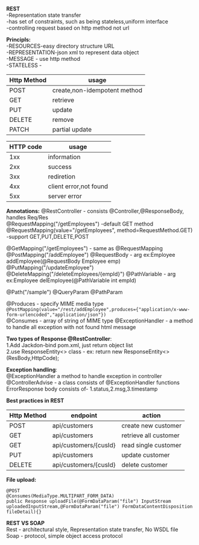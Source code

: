 **REST**  
-Representation state transfer  
-has set of constraints, such as being stateless,uniform interface  
-controlling request based on http method not url  


**Principls:**  
-RESOURCES-easy directory structure URL  
-REPRESENTATION-json xml to represent data object  
-MESSAGE - use http method  
-STATELESS -   
  
Http Method | usage
--- | --- 
POST|create,non-idempotent method
GET|retrieve
PUT|update
DELETE|remove
PATCH|partial update 

HTTP code|usage
--- | --- 
1xx|information
2xx|success
3xx|rediretion
4xx|client error,not found
5xx|server error

**Annotations:**
@RestController -  consists @Controller,@ResponseBody, handles Req/Res  
@RequestMapping("/getEmployees") -default GET method  
@RequestMapping(value="/getEmployees", method=RequestMethod.GET)  -support GET,PUT,DELETE,POST  

@GetMapping("/getEmployees")  - same as @RequestMapping  
@PostMapping("/addEmployee")
@RequestBody - arg ex:Employee addEmployee(@RequestBody Employee emp) 
@PutMapping("/updateEmployee")  
@DeleteMapping("/deleteEmployees/{empId}")
@PathVariable - arg ex:Employee delEmployee(@PathVariable int empId)  

@Path("/sample")
@QueryParam 
@PathParam

@Produces - specify MIME media type  
``@PostMapping(value="/rest/addEmployee",produces={"application/x-www-form-urlencoded","application/json"})``  
@Consumes - array of string of MIME type
@ExceptionHandler - a method to handle all exception with not found html message

**Two types of Response @RestController**:  
1.Add Jackdon-bind pom.xml, just return object list  
2.use ResponseEntity<> class - ex: return new ResponseEntity<>(ResBody,HttpCode);  

**Exception handling**:  
@ExceptionHandler a method to handle exception in controller  
@ControllerAdvise - a class consists of @ExceptionHandler functions  
ErrorResponse body consists of- 1.status,2.msg,3.timestamp   

**Best practices in REST**  

Http Method | endpoint | action  
--- | --- | --- 
POST| api/customers |create new customer
GET| api/customers |retrieve all customer
GET| api/customers/{cusId} |read single customer
PUT| api/customers |update customer 
DELETE| api/customers/{cusId} |delete customer    

**File upload:**

```
@POST
@Consumes(MediaType.MULTIPART_FORM_DATA)
public Response uploadFile(@FormDataParam("file") InputStream uploadedInputStream,@FormDataParam("file") FormDataContentDisposition fileDetail){}
```

**REST VS SOAP**  
Rest - architectural style, Representation state transfer, No WSDL file\
Soap - protocol, simple object access protocol
